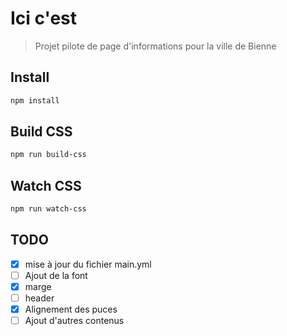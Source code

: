 # Ici c'est

> Projet pilote de page d'informations pour la ville de Bienne

## Install

```bash
npm install
```

## Build CSS

```bash
npm run build-css
```

## Watch CSS

```bash
npm run watch-css
```


## TODO
- [x] mise à jour du fichier main.yml
- [ ] Ajout de la font
- [x] marge
- [ ] header
- [x] Alignement des puces
- [ ] Ajout d'autres contenus